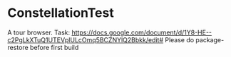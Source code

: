 # ConstellationTest

A tour browser. Task: https://docs.google.com/document/d/1Y8-HE--c2PgLkXTuQ1UTEVplULcOmq5BCZNYlQ2Bbkk/edit#
Please do package-restore before first build
